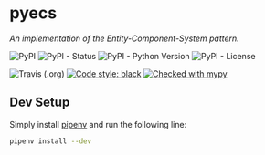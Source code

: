 # pyecs
_An implementation of the Entity-Component-System pattern._

![PyPI](https://img.shields.io/pypi/v/pyecs)
![PyPI - Status](https://img.shields.io/pypi/status/pyecs)
![PyPI - Python Version](https://img.shields.io/pypi/pyversions/pyecs)
![PyPI - License](https://img.shields.io/pypi/l/pyecs)

![Travis (.org)](https://img.shields.io/travis/tim-fi/pyecs)
[![Code style: black](https://img.shields.io/badge/code%20style-black-000000.svg)](https://github.com/psf/black)
[![Checked with mypy](http://www.mypy-lang.org/static/mypy_badge.svg)](http://mypy-lang.org/)

## Dev Setup
Simply install [pipenv](https://docs.pipenv.org/en/latest/) and run the following line:
```sh
pipenv install --dev
```

